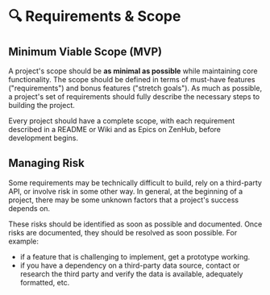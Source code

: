 # 🔍 Requirements & Scope

## Minimum Viable Scope (MVP)

A project's scope should be **as minimal as possible** while maintaining core
functionality. The scope should be defined in terms of must-have features
("requirements") and bonus features ("stretch goals"). As much as possible, a
project's set of requirements should fully describe the necessary steps to
building the project.

Every project should have a complete scope, with each requirement described in
a README or Wiki and as Epics on ZenHub, before development begins.

## Managing Risk

Some requirements may be technically difficult to build, rely on a third-party
API, or involve risk in some other way. In general, at the beginning of a
project, there may be some unknown factors that a project's success depends on.

These risks should be identified as soon as possible and documented. Once risks
are documented, they should be resolved as soon possible. For example:

* if a feature that is challenging to implement, get a prototype working.
* if you have a dependency on a third-party data source, contact or research the
  third party and verify the data is available, adequately formatted, etc.
